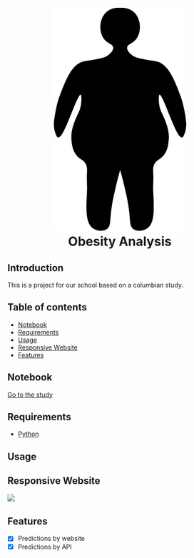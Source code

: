 <h1 align="center">
  <br>
   <img src="/API/static/logo.png"/>
  <br>
  Obesity Analysis
</h1>

## Introduction

This is a project for our school based on a columbian study.

## Table of contents
  * [Notebook](#Notebook)
  * [Requirements](#requirements)
  * [Usage](#usage)
  * [Responsive Website](#responsive-website)
  * [Features](#features)

## Notebook

[Go to the study](../blob/main/main.ipynb)

## Requirements

  * [Python](https://www.python.org)

## Usage

## Responsive Website

![](images/website.jpg)

## Features
- [X] Predictions by website
- [X] Predictions by API
